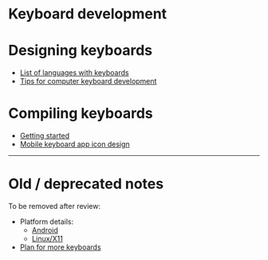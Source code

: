 # Keyboard development

# Designing keyboards

- [List of languages with keyboards](/KeyboardLayouts.html)
- [Tips for computer keyboard development](TipsForComputerKeyboardDevelopment.md)

# Compiling keyboards

- [Getting started](GettingStartedWithKeyboardDevelopment.md)
- [Mobile keyboard app icon design](Icons.md)

---

# Old / deprecated notes

To be removed after review:

- Platform details:
  - [Android](AndroidKeyboards.md)
  - [Linux/X11](X11.md)
- [Plan for more keyboards](PlanForMoreKeyboards.md)
